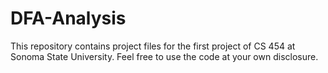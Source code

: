 # DFA-Analysis
This repository contains project files for the first project of CS 454 at Sonoma State University.   Feel free to use the code at your own disclosure.  
